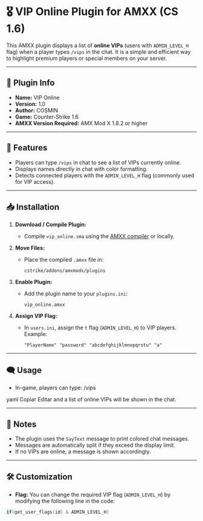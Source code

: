 # 🎖️ VIP Online Plugin for AMXX (CS 1.6)

This AMXX plugin displays a list of **online VIPs** (users with `ADMIN_LEVEL_H` flag) when a player types `/vips` in the chat. It is a simple and efficient way to highlight premium players or special members on your server.

---

## 🧩 Plugin Info

- **Name:** VIP Online
- **Version:** 1.0
- **Author:** COSMIN
- **Game:** Counter-Strike 1.6
- **AMXX Version Required:** AMX Mod X 1.8.2 or higher

---

## 💬 Features

- Players can type `/vips` in chat to see a list of VIPs currently online.
- Displays names directly in chat with color formatting.
- Detects connected players with the `ADMIN_LEVEL_H` flag (commonly used for VIP access).

---

## 📥 Installation

1. **Download / Compile Plugin:**
   - Compile `vip_online.sma` using the [AMXX compiler](https://www.amxmodx.org/compiler.php) or locally.

2. **Move Files:**
   - Place the compiled `.amxx` file in:
     ```
     cstrike/addons/amxmodx/plugins
     ```

3. **Enable Plugin:**
   - Add the plugin name to your `plugins.ini`:
     ```
     vip_online.amxx
     ```

4. **Assign VIP Flag:**
   - In `users.ini`, assign the `t` flag (`ADMIN_LEVEL_H`) to VIP players. Example:
     ```
     "PlayerName" "password" "abcdefghijklmnopqrstu" "a"
     ```

---

## 🗨️ Usage

- In-game, players can type:
/vips

yaml
Copiar
Editar
and a list of online VIPs will be shown in the chat.

---

## 📌 Notes

- The plugin uses the `SayText` message to print colored chat messages.
- Messages are automatically split if they exceed the display limit.
- If no VIPs are online, a message is shown accordingly.

---

## 🛠️ Customization

- **Flag:** You can change the required VIP flag (`ADMIN_LEVEL_H`) by modifying the following line in the code:
```cpp
if(get_user_flags(id) & ADMIN_LEVEL_H)
